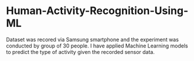 # Human-Activity-Recognition-Using-ML
Dataset was recored via Samsung smartphone and the experiment was conducted by group of 30 people. I have applied Machine Learning models to predict the type of activity given the recorded sensor data.
